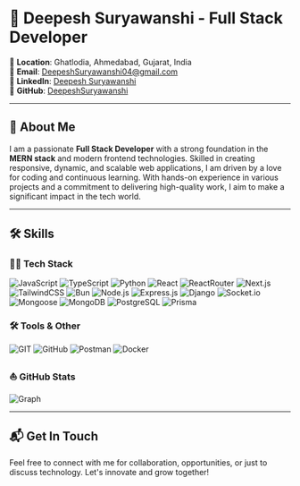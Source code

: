 # 🚀 Deepesh Suryawanshi - Full Stack Developer

📍 **Location**: Ghatlodia, Ahmedabad, Gujarat, India  
📧 **Email**: [DeepeshSuryawanshi04@gmail.com](mailto:DeepeshSuryawanshi04@gmail.com)  
🔗 **LinkedIn**: [Deepesh Suryawanshi](https://www.linkedin.com/in/deepesh-suryawanshi/)  
🐙 **GitHub**: [DeepeshSuryawanshi](https://github.com/DeepeshSuryawanshi)

---

## 🌟 **About Me**

I am a passionate **Full Stack Developer** with a strong foundation in the **MERN stack** and modern frontend technologies. Skilled in creating responsive, dynamic, and scalable web applications, I am driven by a love for coding and continuous learning. With hands-on experience in various projects and a commitment to delivering high-quality work, I aim to make a significant impact in the tech world.

---

## 🛠️ **Skills**

### **👨‍💻 Tech Stack**

![JavaScript](https://img.shields.io/badge/-JavaScript-000?style=for-the-badge&logo=javascript&logoColor=F0DB4F) 
![TypeScript](https://img.shields.io/badge/-TypeScript-000?style=for-the-badge&logo=typescript&logoColor=007ACC) 
![Python](https://img.shields.io/badge/-Python-000?style=for-the-badge&logo=python&logoColor=f9ca24) 
![React](https://img.shields.io/badge/-React-000?style=for-the-badge&logo=react&logoColor=61DBFB) 
![ReactRouter](https://img.shields.io/badge/-React_Router-000?style=for-the-badge&logo=react-router&logoColor=white) 
![Next.js](https://img.shields.io/badge/Next.js-black?style=for-the-badge&logo=next.js&logoColor=white) 
![TailwindCSS](https://img.shields.io/badge/-Tailwind_CSS-000?style=for-the-badge&logo=tailwindcss) 
![Bun](https://img.shields.io/badge/-Bun-000?style=for-the-badge&logo=bun) 
![Node.js](https://img.shields.io/badge/node.js-000?style=for-the-badge&logo=node.js&logoColor=3c873a) 
![Express.js](https://img.shields.io/badge/express.js-000.svg?style=for-the-badge&logo=express&logoColor=%2361DAFB) 
![Django](https://img.shields.io/badge/Django-000.svg?style=for-the-badge&logo=django&logoColor=white) 
![Socket.io](https://img.shields.io/badge/Socket.io-black?style=for-the-badge&logo=socket.io&badgeColor=010101) ![Mongoose](https://img.shields.io/badge/-Mongoose-000?style=for-the-badge&logo=mongoose&logoColor=880E4F) ![MongoDB](https://img.shields.io/badge/-mongodb-000?style=for-the-badge&logo=mongodb) ![PostgreSQL](https://img.shields.io/badge/-PostgreSQL-000?style=for-the-badge&logo=postgresql) ![Prisma](https://img.shields.io/badge/-Prisma-000?style=for-the-badge&logo=prisma)

### **🛠️ Tools & Other**

![GIT](https://img.shields.io/badge/-GIT-000?style=for-the-badge&logo=git) ![GitHub](https://img.shields.io/badge/-github-000?style=for-the-badge&logo=github) ![Postman](https://img.shields.io/badge/-postman-000?style=for-the-badge&logo=postman) ![Docker](https://img.shields.io/badge/-Docker-000?style=for-the-badge&logo=docker&logoColor=2496ED)

### **⛵ GitHub Stats**

![Graph](https://github-readme-activity-graph.vercel.app/graph?username=DeepeshSuryawanshi&theme=github-compact)

---
## 📬 **Get In Touch**
Feel free to connect with me for collaboration, opportunities, or just to discuss technology. Let's innovate and grow together!
